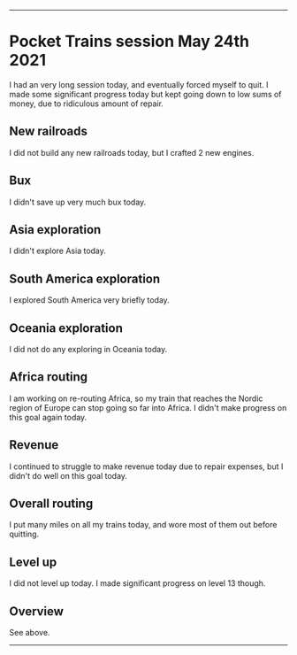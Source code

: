 
***

# Pocket Trains session May 24th 2021

I had an very long session today, and eventually forced myself to quit. I made some significant progress today but kept going down to low sums of money, due to ridiculous amount of repair.

## New railroads

I did not build any new railroads today, but I crafted 2 new engines.

## Bux

I didn't save up very much bux today. 

## Asia exploration

I didn't explore Asia today.

## South America exploration

I explored South America very briefly today.

## Oceania exploration

I did not do any exploring in Oceania today.

## Africa routing

I am working on re-routing Africa, so my train that reaches the Nordic region of Europe can stop going so far into Africa. I didn't make progress on this goal again today.

## Revenue

I continued to struggle to make revenue today due to repair expenses, but I didn't do well on this goal today.

## Overall routing

I put many miles on all my trains today, and wore most of them out before quitting.

## Level up

I did not level up today. I made significant progress on level 13 though.

## Overview

See above.

***
